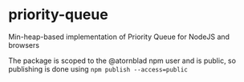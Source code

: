 # priority-queue
Min-heap-based implementation of Priority Queue for NodeJS and browsers

The package is scoped to the @atornblad npm user and is public, so publishing is done using `npm publish --access=public`

